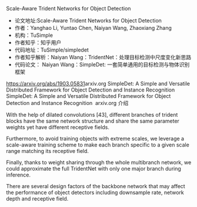 Scale-Aware Trident Networks for Object Detection
- 论文地址:Scale-Aware Trident Networks for Object Detection
- 作者：Yanghao Li, Yuntao Chen, Naiyan Wang, Zhaoxiang Zhang
- 机构：TuSimple
- 作者知乎：知乎用户
- 代码地址：TuSimple/simpledet
- 作者知乎解析：Naiyan Wang：TridentNet：处理目标检测中尺度变化新思路
- 代码论文： Naiyan Wang：SimpleDet: 一套简单通用的目标检测与物体识别框架

https://arxiv.org/abs/1903.05831
​
arxiv.org
SimpleDet: A Simple and Versatile Distributed Framework for Object Detection and Instance Recognition
SimpleDet: A Simple and Versatile Distributed Framework for Object Detection and Instance Recognition
​
arxiv.org
介绍


With the help of dilated convolutions [43], different branches of trident blocks have the same network structure and share the same parameter weights yet have different receptive fields.

Furthermore, to avoid training objects with extreme scales, we leverage a scale-aware training scheme to make each branch specific to a given scale range matching its receptive field.

Finally, thanks to weight sharing through the whole multibranch network, we could approximate the full TridentNet with only one major branch during inference.

There are several design factors of the backbone network that may affect the performance of object detectors including downsample rate, network depth and receptive field.

